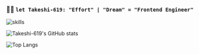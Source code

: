 ### 👨‍💻 `let Takeshi-619: "Effort" | "Dream" = "Frontend Engineer"`

![skills](https://skillicons.dev/icons?i=figma,nextjs,react,tailwind,typescript)

![Takeshi-619's GitHub stats](https://github-readme-stats.vercel.app/api?username=Takeshi-619&show_icons=true)

![Top Langs](https://github-readme-stats.vercel.app/api/top-langs/?username=Takeshi-619&layout=compact)

<div align="center">

</div>
